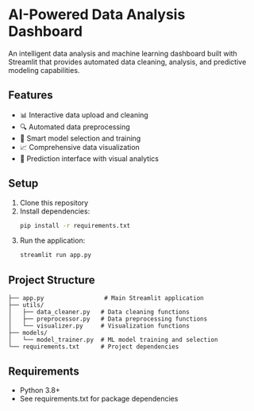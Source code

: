# AI-Powered Data Analysis Dashboard

An intelligent data analysis and machine learning dashboard built with Streamlit that provides automated data cleaning, analysis, and predictive modeling capabilities.

## Features

- 📊 Interactive data upload and cleaning
- 🔍 Automated data preprocessing
- 🤖 Smart model selection and training
- 📈 Comprehensive data visualization
- 🎯 Prediction interface with visual analytics

## Setup

1. Clone this repository
2. Install dependencies:
   ```bash
   pip install -r requirements.txt
   ```
3. Run the application:
   ```bash
   streamlit run app.py
   ```

## Project Structure

```
├── app.py                 # Main Streamlit application
├── utils/
│   ├── data_cleaner.py   # Data cleaning functions
│   ├── preprocessor.py   # Data preprocessing functions
│   └── visualizer.py     # Visualization functions
├── models/
│   └── model_trainer.py  # ML model training and selection
└── requirements.txt      # Project dependencies
```

## Requirements

- Python 3.8+
- See requirements.txt for package dependencies 